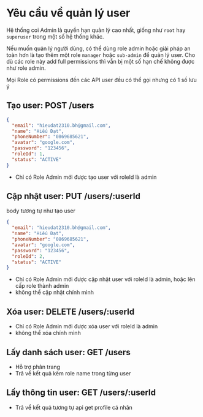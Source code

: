 # Yêu cầu về quản lý user

Hệ thống coi Admin là quyền hạn quản lý cao nhất, giống như `root` hay `superuser` trong một số hệ thống khác.

Nếu muốn quản lý người dùng, có thể dùng role admin hoặc giải pháp an toàn hơn là tạo thêm một role `manager` hoặc `sub-admin` để quản lý user. Cho dù các role này add full permissions thì vẫn bị một số hạn chế không được như role admin.

Mọi Role có permissions đến các API user đều có thể gọi nhưng có 1 số lưu ý

## Tạo user: POST /users

```json
{
  "email": "hieudat2310.bh@gmail.com",
  "name": "Hiếu Đạt",
  "phoneNumber": "0869685621",
  "avatar": "google.com",
  "password": "123456",
  "roleId": 1,
  "status": "ACTIVE"
}
```

- Chỉ có Role Admin mới được tạo user với roleId là admin

## Cập nhật user: PUT /users/:userId

body tương tự như tạo user

```json
{
  "email": "hieudat2310.bh@gmail.com",
  "name": "Hiếu Đạt",
  "phoneNumber": "0869685621",
  "avatar": "google.com",
  "password": "123456",
  "roleId": 2,
  "status": "ACTIVE"
}
```

- Chỉ có Role Admin mới được cập nhật user với roleId là admin, hoặc lên cấp role thành admin
- không thể cập nhật chính mình

## Xóa user: DELETE /users/:userId

- Chỉ có Role Admin mới được xóa user với roleId là admin
- không thể xóa chính mình

## Lấy danh sách user: GET /users

- Hỗ trợ phân trang
- Trả về kết quả kèm role name trong từng user

## Lấy thông tin user: GET /users/:userId

- Trả về kết quả tương tự api get profile cá nhân
